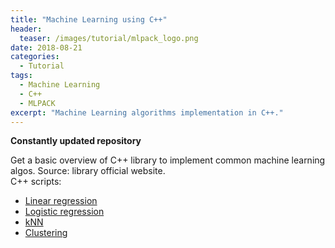 ```yaml
---
title: "Machine Learning using C++"
header:
  teaser: /images/tutorial/mlpack_logo.png
date: 2018-08-21
categories:
  - Tutorial
tags:   
  - Machine Learning
  - C++
  - MLPACK
excerpt: "Machine Learning algorithms implementation in C++."
---
```


**Constantly updated repository**  

Get a basic overview of C++ library to implement common machine learning algos. Source: library official website.  
C++ scripts:
* [Linear regression](https://github.com/vivekec/machineLearning/blob/master/base_algos/Cpp/linear%20regression.cpp)
* [Logistic regression](https://github.com/vivekec/machineLearning/blob/master/base_algos/Cpp/logistic_regression.cpp)
* [kNN](https://github.com/vivekec/machineLearning/blob/master/base_algos/Cpp/kNN.cpp)
* [Clustering](https://github.com/vivekec/machineLearning/blob/master/base_algos/Cpp/kMeans.cpp)
